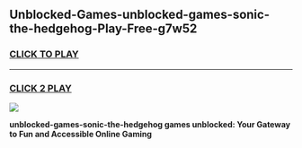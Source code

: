 
## Unblocked-Games-unblocked-games-sonic-the-hedgehog-Play-Free-g7w52
<h3>
<a href="https://premium76.site?title=unblocked-games-sonic-the-hedgehog&ref=18A1">CLICK TO PLAY</a></h3>
<hr>

<h3>
<a href="https://premium76.site?title=unblocked-games-sonic-the-hedgehog&ref=18A1">CLICK 2 PLAY</a>
  
</h3>

<a href="https://premium76.site?title=unblocked-games-sonic-the-hedgehog&ref=18A1"><img src="https://clearcache.store/games.png"></a>


**unblocked-games-sonic-the-hedgehog games unblocked: Your Gateway to Fun and Accessible Online Gaming**
